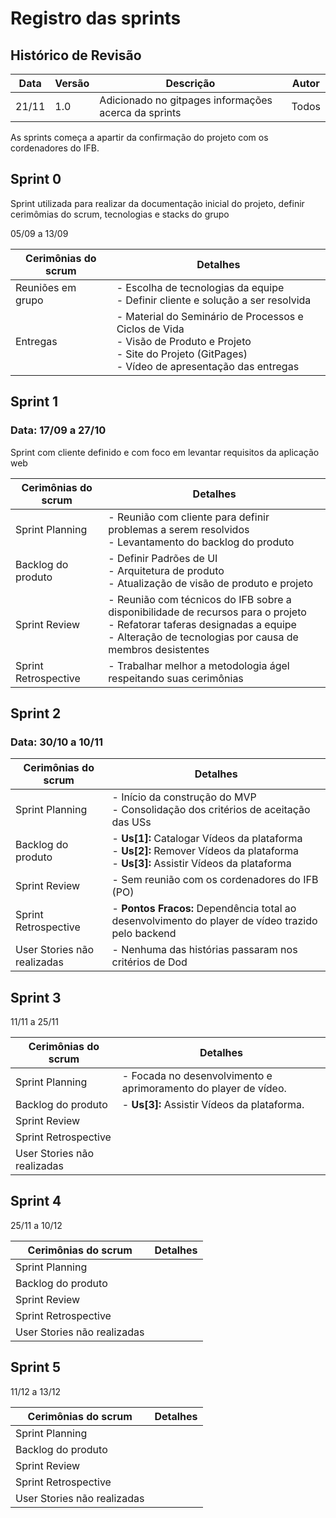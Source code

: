 # Registro das sprints

## Histórico de Revisão
| Data  | Versão | Descrição | Autor |
| ---   | ------ | --------- | ----- |
| 21/11 |  1.0   | Adicionado no gitpages informações acerca da sprints | Todos | 


As sprints começa a apartir da confirmação do projeto com os cordenadores do IFB.

## Sprint 0

Sprint utilizada para realizar da documentação inicial do projeto, definir cerimômias do scrum, tecnologias e stacks do grupo

05/09 a  13/09

| Cerimônias do scrum | Detalhes |
|---------------------|----------|
| Reuniões em grupo | - Escolha de tecnologias da equipe <br> - Definir cliente e solução a ser resolvida <br> |
| Entregas | - Material do Seminário de Processos e Ciclos de Vida <br> - Visão de Produto e Projeto <br> - Site do Projeto (GitPages) <br> - Vídeo de apresentação das entregas |

## Sprint 1

<h3>Data: 17/09 a 27/10</h3>

Sprint com cliente definido e com foco em levantar requisitos da aplicação web

| Cerimônias do scrum | Detalhes |
|---------------------|----------|
| Sprint Planning | - Reunião com cliente para definir problemas a serem resolvidos <br> - Levantamento do backlog do produto <br>   
| Backlog do produto | - Definir Padrões de UI <br> - Arquitetura de produto <br> - Atualização de visão de produto e projeto |
| Sprint Review | - Reunião com técnicos do IFB sobre a disponibilidade de recursos para o projeto <br> - Refatorar taferas designadas a equipe <br> - Alteração de tecnologias por causa de membros desistentes |
| Sprint Retrospective | - Trabalhar melhor a metodologia ágel respeitando suas cerimônias |

## Sprint 2

<h3>Data: 30/10 a 10/11</h3>

| Cerimônias do scrum | Detalhes |
|---------------------|----------|
| Sprint Planning | - Início da construção do MVP <br> - Consolidação dos critérios de aceitação das USs |
| Backlog do produto |  - **Us[1]:** Catalogar Vídeos da plataforma <br> - **Us[2]:** Remover Vídeos da plataforma <br> - **Us[3]:** Assistir Vídeos da plataforma |
| Sprint Review | - Sem reunião com os cordenadores do IFB (PO) |
| Sprint Retrospective | - **Pontos Fracos:** Dependência total ao desenvolvimento do player de vídeo trazido pelo backend |
| User Stories não realizadas | - Nenhuma das histórias passaram nos critérios de Dod |

## Sprint 3

11/11 a 25/11

| Cerimônias do scrum | Detalhes |
|---------------------|----------|
| Sprint Planning | - Focada no desenvolvimento e aprimoramento do player de vídeo. |
| Backlog do produto | - **Us[3]:** Assistir Vídeos da plataforma. |
| Sprint Review | 
| Sprint Retrospective |
| User Stories não realizadas |

## Sprint 4

25/11 a 10/12

| Cerimônias do scrum | Detalhes |
|---------------------|----------|
| Sprint Planning | 
| Backlog do produto |
| Sprint Review |
| Sprint Retrospective |
| User Stories não realizadas |

## Sprint 5

 11/12 a 13/12

| Cerimônias do scrum | Detalhes |
|---------------------|----------|
| Sprint Planning | 
| Backlog do produto |
| Sprint Review |
| Sprint Retrospective |
| User Stories não realizadas |
